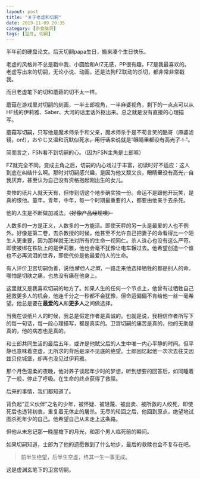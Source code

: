 ```yaml
---
layout: post
title: "关于老虚和切嗣"
date: 2019-11-09 20:35
category: [杂食脑洞]
tags: [型月, 切嗣]
---
```


半年前的硬盘论文。后天切嗣papa生日，搬来凑个生日快乐。

<!-- more -->

老虚的风格并不总是戳中我，小圆脸和A/Z无感，PP很有趣，FZ是我最喜欢的。老虚写出来的切嗣，无论小说、动画，还是法狗FZ联动的杀切，都非常非常戳我。

而且老虚笔下的切和蘑菇的切不太一样。

蘑菇在游戏里对切嗣的刻画，一半士郎视角，一半麻婆视角，剩下的一点点可以从HF线的伊莉雅、Saber、大河的话里话外抠出来。总之就是没有直接的心理描写。

蘑菇写切嗣，只写他是魔术师杀手和父亲，魔术师杀手是不苟言笑的酷哥（麻婆滤镜，on!），おやじ又温和沉默似死水<del>，用行话来说就是“眼睛里都没有高光了！”</del>。

简而言之，FSN看不到切嗣的心。（因为FSN主角是士郎嘛）

FZ就完全不同，变成主角之后，切嗣的内心戏过于丰富，初读时好不适应：这人到底在纠结什么啊。那时对切嗣感兴趣，是因为他又颓又丧，<del>眼睛里没有高光，</del>自我厌弃，甚至认为自己没有资格抱起刚出生的女儿。

卖惨的纸片人就天天有，但惨到切这个地步确实独一份。命运不是跟他开玩笑，是真的恨他。童年，青年，中年，每一个时期最重要的人，都要由他亲手去杀死。

他的人生是不断做加减法。<del>（好像产品经理噢）</del>

人数多的一方是正义，人数多的一方能活。即使天秤的另一头是最爱的人也不例外。好像是第二卷，去杀教授的时候，他甚至不允许自己把妻子的命看得比一个陌生人更重要，因为那样就无法对所有的生命一视同仁。杀人诛心也没有这么严苛。即使被绑在铁轨上的是伊莉雅，他也会毫不犹豫让电车辗过去。他希望创造一个谁也不必再流泪的世界，即使代价是他最爱的人的生命。

有人评价卫宫切嗣伪善，说他*慷他人之慨*，一路走来他选择牺牲的都是别人的命。哪怕是切肤之痛，也总没有痛在他身上。

这里就又是我喜欢切嗣的地方了。如果人生的任何一个节点上，他曾有过牺牲自己拯救更多人的机会，他连千分之一秒都不会犹豫，但命运偏偏不肯给他一丝一毫希望。他总是要在**最爱的人**和**更多人**之间做选择。

当我在谈纸片人的时候，我总是假定作者是真诚的。也就是说，我相信作者所写下的每一句话，每一段心理描写，都是真实的。卫宫切嗣的痛苦是真的，他的无助是真的，他的病态也是真的。

和士郎共同生活的最后五年，或许是他弑父后的人生中唯一内心平静的时间。但平静也意味着空虚，无所求的背后是深不见底的绝望。士郎回忆起他一次次去往艾因兹贝伦城堡，却再也没见过伊莉雅。

那个月色温柔的夜晚，他对养子谈起年少时的梦想，听到想要的回答后，如同睡着了一般，停止了呼吸。在生命的终点获得了救赎。

后来的事情，我们都知道了。

背负起“正义伙伴”之名的少年，被怀疑、被轻蔑、被出卖、被所救的人绞死，即使死后也违背初衷，重复着无休止的屠杀。无尽的轮回之后，他回到原点，绝望地试图杀死年少的自己。他希望自己从未走上这条路。

但他从未忘记那一晚屋檐下的月光，和那个男人临死前的瞬间。

如果切嗣知道，士郎为了他的遗愿做到了什么地步，最后的救赎也会不复存在吧。

> 前半生绝望，后半生空虚，终其一生一事无成。

这是虚渊玄笔下的卫宫切嗣。
